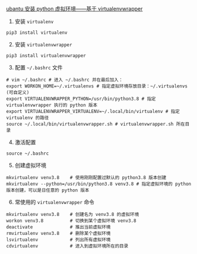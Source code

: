 [ubantu 安装 python 虚拟环境——基于 virtualenvwrapper](https://blog.csdn.net/qq_769932247/article/details/112398650)
1. 安装 `virtualenv`
```shell
pip3 install virtualenv
```
2. 安装 `virtualenvwrapper`
```shell
pip3 install virtualenvwrapper
```
3. 配置 `~/.bashrc` 文件
```shell
# vim ~/.bashrc # 进入 ~/.bashrc 并在最后加入：
export WORKON_HOME=~/.virtualenvs # 指定虚拟环境存放目录：~/.virtualenvs (可自定义)
export VIRTUALENVWRAPPER_PYTHON=/usr/bin/python3.8 # 指定 virtualenvwrapper 执行的 python 版本
export VIRTUALENVWRAPPER_VIRTUALENV=~/.local/bin/virtualenv # 指定 virtualenv 的路径
source ~/.local/bin/virtualenvwrapper.sh # virtualenvwrapper.sh 所在目录
```
4. 激活配置
```shell
source ~/.bashrc
```
5. 创建虚拟环境
```shell
mkvirtualenv venv3.8    # 使用刚刚配置过默认的 python3.8 版本创建
mkvirtualenv --python=/usr/bin/python3.8 venv3.8 # 指定虚拟环境的 python 版本创建，可以是日任意的 python 版本
```
6. 常使用的 `virtualenvwrapper` 命令
```shell
mkvirtualenv venv3.8    # 创建名为 venv3.8 的虚拟环境
workon venv3.8          # 切换到某个虚拟环境 venv3.8
deactivate              # 推出当前虚拟环境
rmvirtualenv venv3.8    # 删除某个虚拟环境
lsvirtualenv            # 列出所有虚拟环境
cdvirtualenv            # 进入到虚拟环境所在的目录
```
